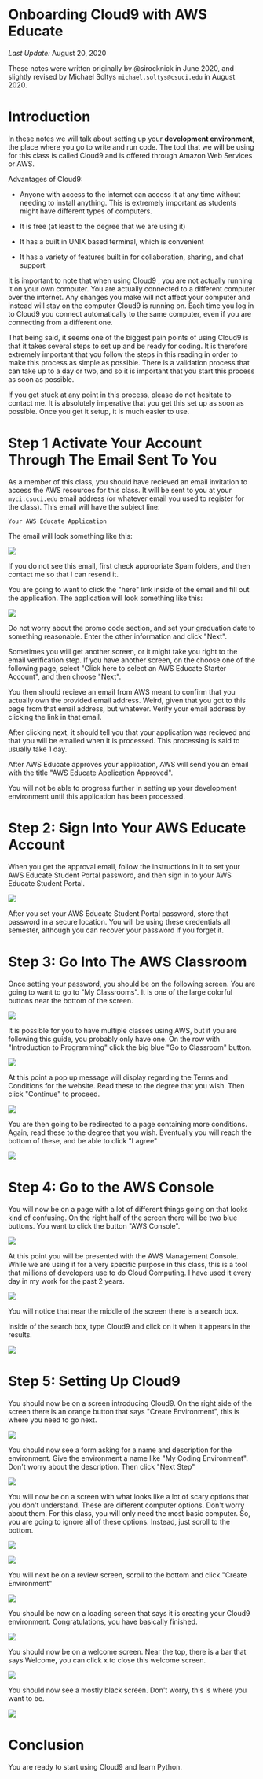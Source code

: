 # Onboarding Cloud9 with AWS Educate

*Last Update:* August 20, 2020

These notes were written originally by @sirocknick
in June 2020, and slightly revised by
Michael Soltys `michael.soltys@csuci.edu` in August 2020.

# Introduction

In these notes we will talk about setting up your **development
environment**, the place where you go to write and run code. The tool
that we will be using for this class is called Cloud9 and is offered
through Amazon Web Services or AWS.

Advantages of Cloud9:

* Anyone with access to the internet can access it at any time without
needing to install anything. This is extremely important as students
might have different types of computers.

* It is free (at least to the degree that we are using it)

* It has a built in UNIX based terminal, which is convenient

* It has a variety of features built in for collaboration, sharing,
and chat support

It is important to note that when using Cloud9 , you are not actually
running it on your own computer. You are actually connected to a
different computer over the internet. Any changes you make will not
affect your computer and instead will stay on the computer Cloud9 is
running on. Each time you log in to Cloud9 you connect automatically
to the same computer, even if you are connecting from a different one.

That being said, it seems one of the biggest pain points of using
Cloud9 is that it takes several steps to set up and be ready for
coding. It is therefore extremely important that you follow the steps
in this reading in order to make this process as simple as possible.
There is a validation process that can take up to a day or two, and so
it is important that you start this process as soon as possible.

If you get stuck at any point in this process, please do not hesitate
to contact me. It is absolutely imperative that you get this set up as
soon as possible. Once you get it setup, it is much easier to use.

# Step 1 Activate Your Account Through The Email Sent To You

As a member of this class, you should have recieved an email
invitation to access the AWS resources for this class. It will be sent
to you at your `myci.csuci.edu` email address (or whatever email you
used to register for the class). This email will have the
subject line:

```
Your AWS Educate Application
```

The email will look something like this:

![](./SetUpCloud9/SetUp1.png)

If you do not see this email, first check appropriate Spam folders,
and then contact me so that I can resend it.

You are going to want to click the "here" link inside of the email and
fill out the application. The application will look something like
this:

![](./SetUpCloud9/SetUp2.png)

Do not worry about the promo code section, and set your graduation
date to something reasonable. Enter the other information and click
"Next".

Sometimes you will get another screen, or it might take you right to
the email verification step. If you have another screen, on the choose
one of the following page, select "Click here to select an AWS Educate
Starter Account", and then choose "Next".

You then should recieve an email from AWS meant to confirm that you
actually own the provided email address. Weird, given that you got to
this page from that email address, but whatever. Verify your email
address by clicking the link in that email.

After clicking next, it should tell you that your application was
recieved and that you will be emailed when it is processed. This
processing is said to usually take 1 day.

After AWS Educate approves your application, AWS will send you an
email with the title "AWS Educate Application Approved". 

You will not be able to progress further in setting up your
development environment until this application has been processed. 

# Step 2: Sign Into Your AWS Educate Account

When you get the approval email, follow the instructions in it to set
your AWS Educate Student Portal password, and then sign in to your AWS
Educate Student Portal. 

![](./SetUpCloud9/SetUp3.png)

After you set your AWS Educate Student Portal password, store that
password in a secure location. You will be using these credentials all
semester, although you can recover your password if you forget it.

# Step 3: Go Into The AWS Classroom

Once setting your password, you should be on the following screen. You
are going to want to go to "My Classrooms". It is one of the large
colorful buttons near the bottom of the screen.

![](./SetUpCloud9/SetUp4.png)

It is possible for you to have multiple classes using AWS, but if you
are following this guide, you probably only have one. On the row with
"Introduction to Programming" click the big blue "Go to Classroom"
button.

![](./SetUpCloud9/SetUp5.png)

At this point a pop up message will display regarding the Terms and
Conditions for the website. Read these to the degree that you wish.
Then click "Continue" to proceed.

![](./SetUpCloud9/SetUp6.png)

You are then going to be redirected to a page containing more
conditions. Again, read these to the degree that you wish. Eventually
you will reach the bottom of these, and be able to click "I agree"

![](./SetUpCloud9/SetUp7.png)

# Step 4: Go to the AWS Console

You will now be on a page with a lot of different things going on that
looks kind of confusing. On the right half of the screen there will be
two blue buttons. You want to click the button "AWS Console".

![](./SetUpCloud9/SetUp8.png)

At this point you will be presented with the AWS Management Console.
While we are using it for a very specific purpose in this class, this
is a tool that millions of developers use to do Cloud Computing. I
have used it every day in my work for the past 2 years.

![](./SetUpCloud9/SetUp9.png)

You will notice that near the middle of the screen there is a search
box.

Inside of the search box, type Cloud9 and click on it when it appears
in the results.

![](./SetUpCloud9/SetUp10.png)

# Step 5: Setting Up Cloud9

You should now be on a screen introducing Cloud9. On the right side of
the screen there is an orange button that says "Create Environment",
this is where you need to go next.

![](./SetUpCloud9/SetUp11.png)

You should now see a form asking for a name and description for the
environment. Give the environment a name like "My Coding Environment".
Don't worry about the description. Then click "Next Step"

![](./SetUpCloud9/SetUp12.png)

You will now be on a screen with what looks like a lot of scary
options that you don't understand. These are different computer
options. Don't worry about them. For this class, you will only need
the most basic computer. So, you are going to ignore all of these
options. Instead, just scroll to the bottom.

![](./SetUpCloud9/SetUp13.png)

![](./SetUpCloud9/SetUp14.png)

You will next be on a review screen, scroll to the bottom and click
"Create Environment"

![](./SetUpCloud9/SetUp15.png)

You should be now on a loading screen that says it is creating your
Cloud9 environment. Congratulations, you have basically finished.

![](./SetUpCloud9/SetUp16.png)

You should now be on a welcome screen. Near the top, there is a bar
that says Welcome, you can click x to close this welcome screen.

![](./SetUpCloud9/SetUp17.png)


You should now see a mostly black screen. Don't worry, this is where
you want to be.

![](./SetUpCloud9/SetUp18.png)

# Conclusion

You are ready to start using Cloud9 and learn Python.
